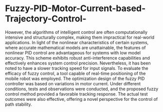 # Fuzzy-PID-Motor-Current-based-Trajectory-Control-
However, the algorithms of intelligent control are often computationally intensive and structurally complex, making them impractical for real-world applications. In light of the nonlinear characteristics of certain systems, where accurate mathematical models are unattainable, the features of nonlinear PID control are advantageous for systems with low model accuracy. This scheme exhibits robust anti-interference capabilities and effectively enhances system control precision. Nevertheless, it has been noted to have a slower tracking speed for input signals.
To evaluate the efficacy of fuzzy control, a tool capable of real-time positioning of the mobile robot was employed. The optimization design of the fuzzy PID controller was based on variations in motor current. Under different conditions, tests and observations were conducted, and the proposed fuzzy control method provided a favorable tracking response. The actual test outcomes were also effective, offering a novel perspective for the control of path stability.
